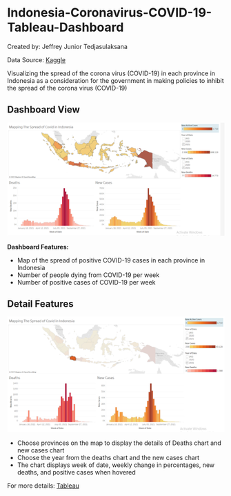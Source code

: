 # Indonesia-Coronavirus-COVID-19-Tableau-Dashboard
Created by: Jeffrey Junior Tedjasulaksana

Data Source: [Kaggle](https://www.kaggle.com/datasets/hendratno/covid19-indonesia)

Visualizing the spread of the corona virus (COVID-19) in each province in Indonesia as a consideration for the government in making policies to inhibit the spread of the corona virus (COVID-19) 

## Dashboard View
![](https://github.com/JeffreyJuinior/Indonesia-Coronavirus-COVID-19-Tableau-Dashboard/blob/main/Image/Dashboard%20Indonesia%20Covid.PNG)

**Dashboard Features:**
- Map of the spread of positive COVID-19 cases in each province in Indonesia
- Number of people dying from COVID-19 per week
- Number of positive cases of COVID-19 per week

## Detail Features
![](https://github.com/JeffreyJuinior/Indonesia-Coronavirus-COVID-19-Tableau-Dashboard/blob/main/Image/Dashboard%20Indonesia%20Covid%20(2).PNG)

- Choose provinces on the map to display the details of Deaths chart and new cases chart
- Choose the year from the deaths chart and the new cases chart
- The chart displays week of date, weekly change in percentages, new deaths, and positive cases when hovered

For more details: [Tableau](https://public.tableau.com/views/IndonesiaCoronavirusCOVID-19Dashboard/Dashboard1?:language=en-GB&publish=yes&:display_count=n&:origin=viz_share_link)
